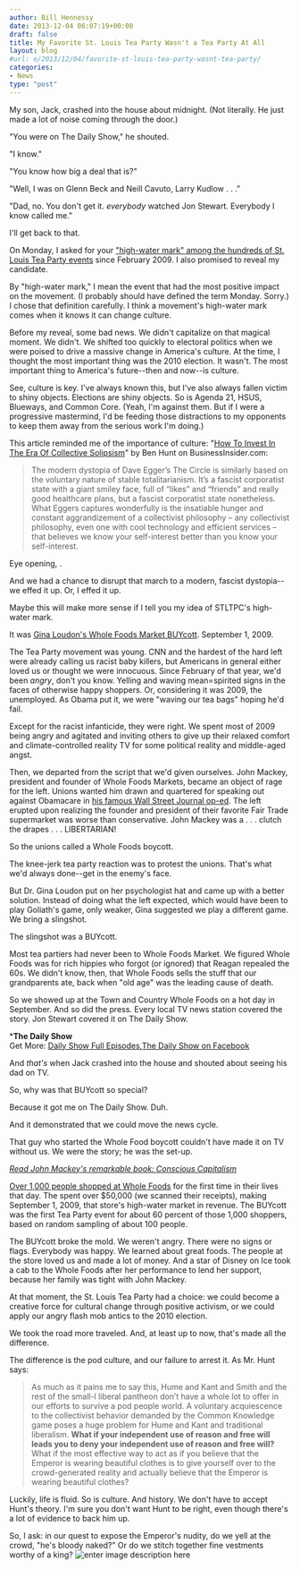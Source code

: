 ```yaml
---
author: Bill Hennessy
date: 2013-12-04 06:07:19+00:00
draft: false
title: My Favorite St. Louis Tea Party Wasn't a Tea Party At All
layout: blog
#url: e/2013/12/04/favorite-st-louis-tea-party-wasnt-tea-party/
categories:
- News
type: "post"
---
```


My son, Jack, crashed into the house about midnight. (Not literally. He just made a lot of noise coming through the door.)





"You were on The Daily Show," he shouted.





"I know."





"You know how big a deal that is?"





"Well, I was on Glenn Beck and Neill Cavuto, Larry Kudlow . . ."





"Dad, no. You don't get it. _everybody_ watched Jon Stewart. Everybody I know called me."





I'll get back to that.





On Monday, I asked for your ["high-water mark" among the hundreds of St. Louis Tea Party events](https://hennessysview.com/2013/12/02/high-water-mark-st-louis-tea-party/) since February 2009. I also promised to reveal my candidate.





By "high-water mark," I mean the event that had the most positive impact on the movement. (I probably should have defined the term Monday. Sorry.) I chose that definition carefully. I think a movement's high-water mark comes when it knows it can change culture.





Before my reveal, some bad news. We didn't capitalize on that magical moment. We didn't. We shifted too quickly to electoral politics when we were poised to drive a massive change in America's culture. At the time, I thought the most important thing was the 2010 election. It wasn't. The most important thing to America's future--then and now--is culture.





See, culture is key. I've always known this, but I've also always fallen victim to shiny objects. Elections are shiny objects. So is Agenda 21, HSUS, Blueways, and Common Core. (Yeah, I'm against them. But if I were a progressive mastermind, I'd be feeding those distractions to my opponents to keep them away from the serious work I'm doing.)





This article reminded me of the importance of culture: "[How To Invest In The Era Of Collective Solipsism](https://www.businessinsider.com/ben-hunt-on-dogmatic-slumber-2013-12)" by Ben Hunt on BusinessInsider.com:





> 
  
> 
> The modern dystopia of Dave Egger’s The Circle is similarly based on the voluntary nature of stable totalitarianism. It’s a fascist corporatist state with a giant smiley face, full of “likes” and “friends” and really good healthcare plans, but a fascist corporatist state nonetheless. What Eggers captures wonderfully is the insatiable hunger and constant aggrandizement of a collectivist philosophy – any collectivist philosophy, even one with cool technology and efficient services – that believes we know your self-interest better than you know your self-interest.
> 
> 






Eye opening, .





And we had a chance to disrupt that march to a modern, fascist dystopia--we effed it up. Or, I effed it up.





Maybe this will make more sense if I tell you my idea of STLTPC's high-water mark.





It was [Gina Loudon's Whole Foods Market BUYcott](https://www.huffingtonpost.com/2009/09/01/st-louis-tea-party-coalit_n_274324.html). September 1, 2009.





The Tea Party movement was young. CNN and the hardest of the hard left were already calling us racist baby killers, but Americans in general either loved us or thought we were innocuous. Since February of that year, we'd been _angry_, don't you know. Yelling and waving mean=spirited signs in the faces of otherwise happy shoppers. Or, considering it was 2009, the unemployed. As Obama put it, we were "waving our tea bags" hoping he'd fail.





Except for the racist infanticide, they were right. We spent most of 2009 being angry and agitated and inviting others to give up their relaxed comfort and climate-controlled reality TV for some political reality and middle-aged angst.





Then, we departed from the script that we'd given ourselves. John Mackey, president and founder of Whole Foods Markets, became an object of rage for the left. Unions wanted him drawn and quartered for speaking out against Obamacare in [his famous Wall Street Journal op-ed](https://online.wsj.com/news/articles/SB10001424052970204251404574342170072865070). The left erupted upon realizing the founder and president of their favorite Fair Trade supermarket was worse than conservative. John Mackey was a . . . clutch the drapes . . . LIBERTARIAN!





So the unions called a Whole Foods boycott.





The knee-jerk tea party reaction was to protest the unions. That's what we'd always done--get in the enemy's face.





But Dr. Gina Loudon put on her psychologist hat and came up with a better solution. Instead of doing what the left expected, which would have been to play Goliath's game, only weaker, Gina suggested we play a different game. We bring a slingshot.





The slingshot was a BUYcott.





Most tea partiers had never been to Whole Foods Market. We figured Whole Foods was for rich hippies who forgot (or ignored) that Reagan repealed the 60s. We didn't know, then, that Whole Foods sells the stuff that our grandparents ate, back when "old age" was the leading cause of death.





So we showed up at the Town and Country Whole Foods on a hot day in September. And so did the press. Every local TV news station covered the story. Jon Stewart covered it on The Daily Show.






  


    


***The Daily Show**   
Get More: [Daily Show Full Episodes](https://www.thedailyshow.com/full-episodes/),[The Daily Show on Facebook](https://www.facebook.com/thedailyshow)
    


  








And _that's_ when Jack crashed into the house and shouted about seeing his dad on TV.





So, why was that BUYcott so special?





Because it got me on The Daily Show. Duh.





And it demonstrated that we could move the news cycle.





That guy who started the Whole Food boycott couldn't have made it on TV without us. We were the story; he was the set-up.





_[Read John Mackey's remarkable book: Conscious Capitalism](https://hennessysview.com/2013/02/26/heres-the-one-book-every-conservative-must-read/)_





[Over 1,000 people shopped at Whole Foods](https://www.rebootcongress.net/2009/09/whole-foods-buycott.html) for the first time in their lives that day. The spent over $50,000 (we scanned their receipts), making September 1, 2009, that store's high-water market in revenue. The BUYcott was the first Tea Party event for about 60 percent of those 1,000 shoppers, based on random sampling of about 100 people.





The BUYcott broke the mold. We weren't angry. There were no signs or flags. Everybody was happy. We learned about great foods. The people at the store loved us and made a lot of money. And a star of Disney on Ice took a cab to the Whole Foods after her performance to lend her support, because her family was tight with John Mackey.





At that moment, the St. Louis Tea Party had a choice: we could become a creative force for cultural change through positive activism, or we could apply our angry flash mob antics to the 2010 election.





We took the road more traveled. And, at least up to now, that's made all the difference.





The difference is the pod culture, and our failure to arrest it. As Mr. Hunt says:





> 
  
> 
> As much as it pains me to say this, Hume and Kant and Smith and the rest of the small-l liberal pantheon don’t have a whole lot to offer in our efforts to survive a pod people world. A voluntary acquiescence to the collectivist behavior demanded by the Common Knowledge game poses a huge problem for Hume and Kant and traditional liberalism. **What if your independent use of reason and free will leads you to deny your independent use of reason and free will?** What if the most effective way to act as if you believe that the Emperor is wearing beautiful clothes is to give yourself over to the crowd-generated reality and actually believe that the Emperor is wearing beautiful clothes?
> 
> 






Luckily, life is fluid. So is culture. And history. We don't have to accept Hunt's theory. I'm sure you don't want Hunt to be right, even though there's a lot of evidence to back him up.





So, I ask: in our quest to expose the Emperor's nudity, do we yell at the crowd, "he's bloody naked?" Or do we stitch together fine vestments worthy of a king? ![enter image description here](https://hennessysview.com/wp-content/uploads/2013/12/gadsden-cape.jpg)




